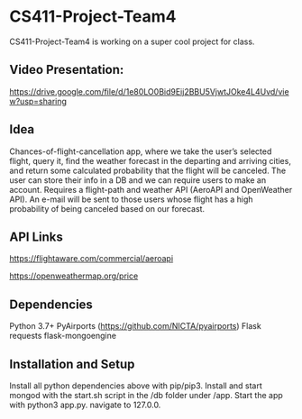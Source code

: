 # CS411-Project-Team4

CS411-Project-Team4 is working on a super cool project for class.

## Video Presentation:

https://drive.google.com/file/d/1e80LO0Bid9Eij2BBU5VjwtJOke4L4Uvd/view?usp=sharing

## Idea

Chances-of-flight-cancellation app, where we take the user’s selected flight, query it, find the weather forecast in the departing and arriving cities, and return some calculated probability that the flight will be canceled. The user can store their info in a DB and we can require users to make an account. Requires a flight-path and weather API (AeroAPI and OpenWeather API). An e-mail will be sent to those users whose flight has a high probability of being canceled based on our forecast.

## API Links

https://flightaware.com/commercial/aeroapi

https://openweathermap.org/price

## Dependencies

Python 3.7+
PyAirports (https://github.com/NICTA/pyairports)
Flask
requests
flask-mongoengine

## Installation and Setup

Install all python dependencies above with pip/pip3. Install and start mongod with the start.sh script in the /db folder under /app. Start the app with python3 app.py. navigate to 127.0.0.
